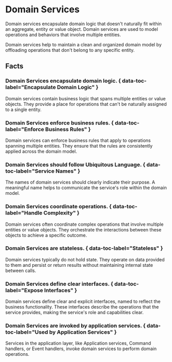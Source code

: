 # Domain Services

Domain services encapsulate domain logic that doesn't naturally fit within an
aggregate, entity or value object. Domain services are used to model operations
and behaviors that involve multiple entities.

Domain services help to maintain a clean and organized domain model by
offloading operations that don't belong to any specific entity.

## Facts

### Domain Services encapsulate domain logic. { data-toc-label="Encapsulate Domain Logic" }
Domain services contain business logic that spans multiple entities or value
objects. They provide a place for operations that can't be naturally assigned
to a single entity.

### Domain Services enforce business rules. { data-toc-label="Enforce Business Rules" }
Domain services can enforce business rules that apply to operations spanning
multiple entities. They ensure that the rules are consistently applied across
the domain model.

### Domain Services should follow Ubiquitous Language. { data-toc-label="Service Names" }
The names of domain services should clearly indicate their purpose. A
meaningful name helps to communicate the service's role within the domain model.

### Domain Services coordinate operations. { data-toc-label="Handle Complexity" }
Domain services often coordinate complex operations that involve multiple
entities or value objects. They orchestrate the interactions between these
objects to achieve a specific outcome.

### Domain Services are stateless. { data-toc-label="Stateless" }
Domain services typically do not hold state. They operate on data provided to
them and persist or return results without maintaining internal state between
calls.

### Domain Services define clear interfaces. { data-toc-label="Expose Interfaces" }
Domain services define clear and explicit interfaces, named to reflect the
business functionality. These interfaces describe the operations that the
service provides, making the service's role and capabilities clear.

### Domain Services are invoked by application services. { data-toc-label="Used by Application Services" }
Services in the application layer, like Application services, Command handlers,
or Event handlers, invoke domain services to perform domain operations.
